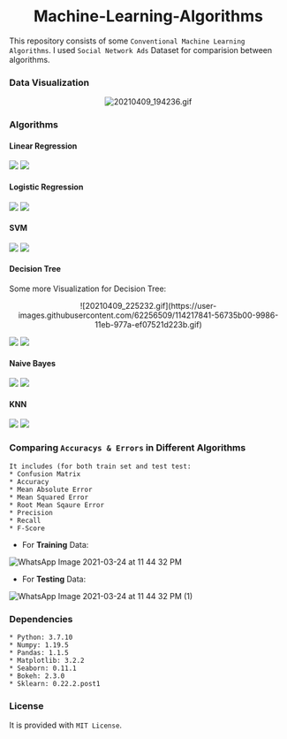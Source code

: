 # <h1 align = 'center'><b>Machine-Learning-Algorithms</b></h1>

This repository consists of some `Conventional Machine Learning Algorithms`. I used `Social Network Ads` Dataset for comparision between algorithms.

### **Data Visualization**

<center>

  ![20210409_194236.gif](https://user-images.githubusercontent.com/62256509/114194854-87936180-996d-11eb-85fd-fedaccc8fdf8.gif)

</center>

### **Algorithms**

#### **Linear Regression**

<img src = "![lin1](https://user-images.githubusercontent.com/62256509/114218610-427c2900-9987-11eb-8df0-70d7ba2923e8.png)">  <img src = "![lin2](https://user-images.githubusercontent.com/62256509/114218653-4e67eb00-9987-11eb-86c4-1fba654b4f00.png)">

#### **Logistic Regression**

<img src = "![log1](https://user-images.githubusercontent.com/62256509/114218680-5c1d7080-9987-11eb-983b-abc86ff3c2eb.png)">  <img src = "![log2](https://user-images.githubusercontent.com/62256509/114218719-693a5f80-9987-11eb-995d-37ac36819ab3.png)">

#### **SVM**

<img src = "![svm1](https://user-images.githubusercontent.com/62256509/114218785-8111e380-9987-11eb-84c3-f0c7b5a5405e.png)">  <img src = "![svm2](https://user-images.githubusercontent.com/62256509/114218828-8ec76900-9987-11eb-85a4-71d2bcba169b.png)">

#### **Decision Tree**

Some more Visualization for Decision Tree:

<center>
  ![20210409_225232.gif](https://user-images.githubusercontent.com/62256509/114217841-56735b00-9986-11eb-977a-ef07521d223b.gif)
 </center>
 
 <img src = "![dt3](https://user-images.githubusercontent.com/62256509/114218217-c41f8700-9986-11eb-9dc0-893c4135a83e.png)">  <img src = "![dt4](https://user-images.githubusercontent.com/62256509/114218255-d7325700-9986-11eb-99c0-84519f0f231f.png)">

#### **Naive Bayes**

<img src = "![nb1](https://user-images.githubusercontent.com/62256509/114218377-f5985280-9986-11eb-97f2-d3ddb2d5a682.png)">  <img src = "![nb2](https://user-images.githubusercontent.com/62256509/114218398-fc26ca00-9986-11eb-8590-220e90daf29a.png)">

#### **KNN**

<img src = "![k1](https://user-images.githubusercontent.com/62256509/114218526-26788780-9987-11eb-91bf-39e083c54757.png)">  <img src = "![k2](https://user-images.githubusercontent.com/62256509/114218562-33957680-9987-11eb-9115-5ec50b676f7f.png)">


### **Comparing `Accuracys & Errors` in Different Algorithms**

```
It includes (for both train set and test test:
* Confusion Matrix
* Accuracy
* Mean Absolute Error
* Mean Squared Error
* Root Mean Sqaure Error
* Precision
* Recall
* F-Score
```

* For **Training** Data:

![WhatsApp Image 2021-03-24 at 11 44 32 PM](https://user-images.githubusercontent.com/62256509/112363431-7f93ba80-8cfb-11eb-98c7-39179f1a0632.jpeg)

* For **Testing** Data:

![WhatsApp Image 2021-03-24 at 11 44 32 PM (1)](https://user-images.githubusercontent.com/62256509/112363500-91755d80-8cfb-11eb-8594-17c443ea7afe.jpeg)


### **Dependencies**
```
* Python: 3.7.10
* Numpy: 1.19.5
* Pandas: 1.1.5
* Matplotlib: 3.2.2
* Seaborn: 0.11.1
* Bokeh: 2.3.0
* Sklearn: 0.22.2.post1
```

### **License**

It is provided with `MIT License`.

